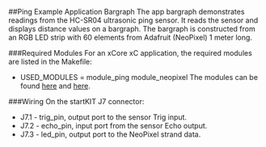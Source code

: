 ##Ping Example Application Bargraph
The app bargraph demonstrates readings from the HC-SR04 ultrasonic ping sensor.  It reads the sensor and displays distance values on a bargraph.  The bargraph is constructed from an RGB LED strip with 60 elements from Adafruit (NeoPixel) 1 meter long.

###Required Modules
For an xCore xC application, the required modules are listed in the Makefile:
- USED_MODULES = module_ping module_neopixel
The modules can be found [here](https://github.com/teachop/xcore_neopixel_buffered) and [here](https://github.com/teachop/xcore_ping).

###Wiring
On the startKIT J7 connector:
- J7.1 - trig_pin, output port to the sensor Trig input.
- J7.2 - echo_pin, input port from the sensor Echo output.
- J7.3 - led_pin, output port to the NeoPixel strand data.
